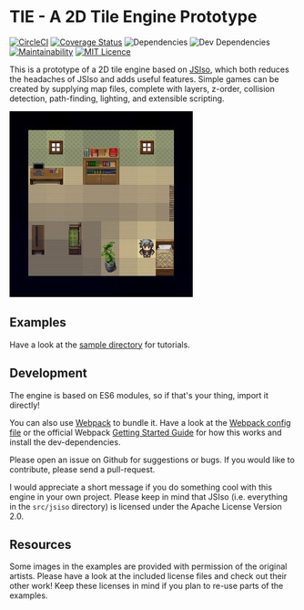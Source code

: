 # TIE - A 2D Tile Engine Prototype
[![CircleCI](https://circleci.com/gh/Parnswir/tie.svg?style=svg)](https://circleci.com/gh/Parnswir/tie) [![Coverage Status](https://coveralls.io/repos/github/Parnswir/tie/badge.svg?branch=master)](https://coveralls.io/github/Parnswir/tie?branch=master) ![Dependencies](https://david-dm.org/parnswir/tie.svg) ![Dev Dependencies](https://david-dm.org/parnswir/tie/dev-status.svg) [![Maintainability](https://api.codeclimate.com/v1/badges/6a03861a3e03f6345e59/maintainability)](https://codeclimate.com/github/Parnswir/tie/maintainability) [![MIT Licence](https://badges.frapsoft.com/os/mit/mit.svg?v=103)](https://opensource.org/licenses/mit-license.php)


This is a prototype of a 2D tile engine based on [JSIso](http://jsiso.com/), which both reduces the headaches of JSIso and adds useful features.
Simple games can be created by supplying map files, complete with layers, z-order, collision detection, path-finding, lighting, and extensible scripting.

![Screenshot](/doc/TIE.jpg)


## Examples
Have a look at the [sample directory](sample/) for tutorials.


## Development
The engine is based on ES6 modules, so if that's your thing, import it directly!

You can also use [Webpack](http://webpack.js.org) to bundle it.
Have a look at the [Webpack config file](webpack.config.js) or the official Webpack [Getting Started Guide](http://webpack.js.org/guides/get-started/) for how this works and install the dev-dependencies.

Please open an issue on Github for suggestions or bugs.
If you would like to contribute, please send a pull-request.

I would appreciate a short message if you do something cool with this engine in your own project.
Please keep in mind that JSIso (i.e. everything in the `src/jsiso` directory) is licensed under the Apache License Version 2.0.

## Resources
Some images in the examples are provided with permission of the original artists.
Please have a look at the included license files and check out their other work!
Keep these licenses in mind if you plan to re-use parts of the examples.
